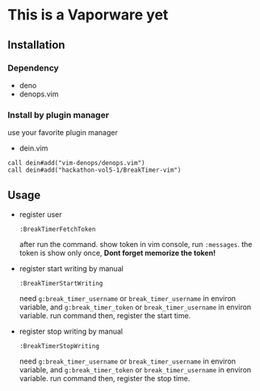 # This is a Vaporware yet


## Installation

### Dependency
- deno
- denops.vim

### Install by plugin manager

use your favorite plugin manager

- dein.vim
 ```vim
 call dein#add("vim-denops/denops.vim")
 call dein#add("hackathon-vol5-1/BreakTimer-vim")
 ```

## Usage

- register user
    ```vim
    :BreakTimerFetchToken
    ```
    after run the command. show token in vim console, run `:messages`.
    the token is show only once, **Dont forget memorize the token!**

- register start writing by manual
    ```vim
    :BreakTimerStartWriting
    ```
    need `g:break_timer_username` or `break_timer_username` in environ variable, and `g:break_timer_token` or `break_timer_username` in environ variable. 
    run command then, register the start time.

- register stop writing by manual
    ```vim
    :BreakTimerStopWriting
    ```
    need `g:break_timer_username` or `break_timer_username` in environ variable, and `g:break_timer_token` or `break_timer_username` in environ variable. 
    run command then, register the stop time.

